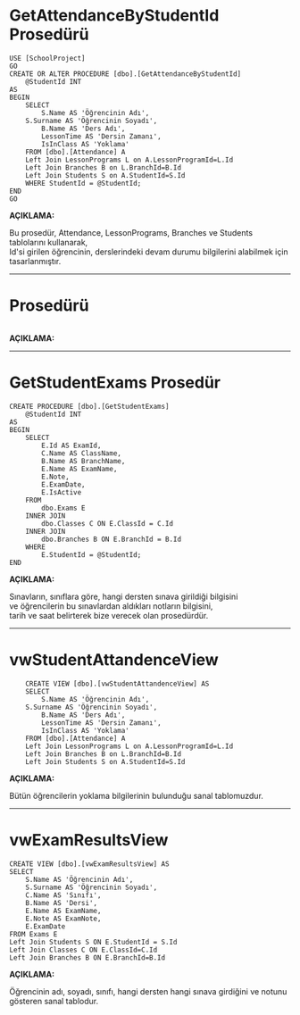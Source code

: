 # GetAttendanceByStudentId Prosedürü
```
USE [SchoolProject]
GO
CREATE OR ALTER PROCEDURE [dbo].[GetAttendanceByStudentId]
    @StudentId INT
AS
BEGIN
    SELECT 
        S.Name AS 'Öğrencinin Adı',
	S.Surname AS 'Öğrencinin Soyadı',
        B.Name AS 'Ders Adı',
        LessonTime AS 'Dersin Zamanı',
        IsInClass AS 'Yoklama'
    FROM [dbo].[Attendance] A
	Left Join LessonPrograms L on A.LessonProgramId=L.Id
	Left Join Branches B on L.BranchId=B.Id
	Left Join Students S on A.StudentId=S.Id
    WHERE StudentId = @StudentId;
END
GO
```

**AÇIKLAMA:**  

Bu prosedür, Attendance, LessonPrograms, Branches ve Students tablolarını kullanarak,  
Id'si girilen öğrencinin, derslerindeki devam durumu bilgilerini alabilmek için tasarlanmıştır.  

---

#  Prosedürü

```

```

**AÇIKLAMA:**  



---

# GetStudentExams Prosedür

```
CREATE PROCEDURE [dbo].[GetStudentExams]
    @StudentId INT
AS
BEGIN
    SELECT
        E.Id AS ExamId,
        C.Name AS ClassName,
        B.Name AS BranchName,
        E.Name AS ExamName,
        E.Note,
        E.ExamDate,
        E.IsActive
    FROM
        dbo.Exams E
    INNER JOIN
        dbo.Classes C ON E.ClassId = C.Id
    INNER JOIN
        dbo.Branches B ON E.BranchId = B.Id
    WHERE
        E.StudentId = @StudentId;
END
```

**AÇIKLAMA:** 

Sınavların, sınıflara göre, hangi dersten sınava girildiği bilgisini  
ve öğrencilerin bu sınavlardan aldıkları notların bilgisini,  
tarih ve saat belirterek bize verecek olan prosedürdür.

---

# vwStudentAttandenceView

```
    CREATE VIEW [dbo].[vwStudentAttandenceView] AS
	SELECT 
        S.Name AS 'Öğrencinin Adı',
	S.Surname AS 'Öğrencinin Soyadı',
        B.Name AS 'Ders Adı',
        LessonTime AS 'Dersin Zamanı',
        IsInClass AS 'Yoklama'
    FROM [dbo].[Attendance] A
	Left Join LessonPrograms L on A.LessonProgramId=L.Id
	Left Join Branches B on L.BranchId=B.Id
	Left Join Students S on A.StudentId=S.Id
```

**AÇIKLAMA:** 

Bütün öğrencilerin yoklama bilgilerinin bulunduğu sanal tablomuzdur.

---

# vwExamResultsView

```
CREATE VIEW [dbo].[vwExamResultsView] AS
SELECT 
    S.Name AS 'Öğrencinin Adı',
    S.Surname AS 'Öğrencinin Soyadı',
    C.Name AS 'Sınıfı',
    B.Name AS 'Dersi',
    E.Name AS ExamName,
    E.Note AS ExamNote,
    E.ExamDate
FROM Exams E
Left Join Students S ON E.StudentId = S.Id
Left Join Classes C ON E.ClassId=C.Id
Left Join Branches B ON E.BranchId=B.Id
```

**AÇIKLAMA:** 

Öğrencinin adı, soyadı, sınıfı, hangi dersten hangi sınava girdiğini ve notunu gösteren sanal tablodur.

